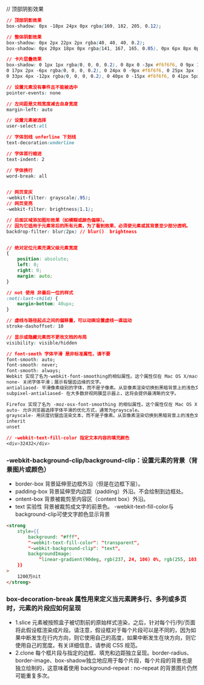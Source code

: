// 顶部阴影效果
```css
// 顶部阴影效果
box-shadow: 0px -18px 24px 0px rgba(169, 182, 205, 0.12);

// 整体阴影效果
box-shadow: 0px 2px 22px 2px rgba(40, 40, 40, 0.2);
box-shadow: 0px 20px 18px 0px rgba(141, 167, 165, 0.05), 0px 6px 8px 0px rgba(174, 185, 181, 0.08);

// 卡片层叠效果
box-shadow: 0 1px 1px rgba(0, 0, 0, 0.2), 0 8px 0 -3px #f6f6f6, 0 9px 1px -3px rgba(0, 0, 0, 0.2), 0 16px 0 -6px #f6f6f6, 
0 17px 2px -6px rgba(0, 0, 0, 0.2), 0 24px 0 -9px #f6f6f6, 0 25px 3px -9px rgba(0, 0, 0, 0.2), 0 32px 0 -12px #f6f6f6, 
0 33px 4px -12px rgba(0, 0, 0, 0.2), 0 40px 0 -15px #f6f6f6, 0 41px 5px -15px rgba(0, 0, 0, 0.2);

// 设置元素没有事件且不能被选中
pointer-events: none

// 左间距是文档宽度减去自身宽度
margin-left: auto

// 设置元素被选择
user-select:all

// 字体划线 unferline 下划线
text-decoration:underline

// 字体首行缩进
text-indent: 2

// 字体换行
word-break: all


// 网页变灰
-webkit-filter: grayscale(.95);
// 网页变亮
-webkit-filter: brightness(1.1);

// 后面区域添加图形效果（如模糊或颜色偏移）。 
// 因为它适用于元素背后的所有元素，为了看到效果，必须使元素或其背景至少部分透明。
backdrop-filter: blur(2px) // blur()  brightness


// 绝对定位元素充满父级元素宽度
{
    position: absolute;
    left: 0;
    right: 0;
    margin: auto;
}

// not 使用 非最后一位的样式
:not(:last-child) {
    margin-bottom: 40upx;
}

// 虚线与路径起点之间的偏移量，可以动画设置虚线一直运动
stroke-dashoffset: 10

// 显示或隐藏元素而不更改文档的布局
visibility: visible/hidden

// font-smoth 字体平滑 是非标准属性，请不要
font-smooth: auto;
font-smooth: never;
font-smooth: always;
Webkit 实现了名为-webkit-font-smoothing的相似属性。这个属性仅在 Mac OS X/macOS 下生效。
none- 关闭字体平滑；展示有锯齿边缘的文字。
antialiased- 平滑像素级别的字体，而不是子像素。从亚像素渲染切换到黑暗背景上的浅色文本的抗锯齿使其看起来更轻。
subpixel-antialiased- 在大多数非视网膜显示器上，这将会提供最清晰的文字。

Firefox 实现了名为 -moz-osx-font-smoothing 的相似属性。这个属性仅在 Mac OS X / macOS 下生效。
auto- 允许浏览器选择字体平滑的优化方式，通常为grayscale。
grayscale- 用灰度抗锯齿渲染文本，而不是子像素。从亚像素渲染切换到黑暗背景上的浅色文本的抗锯齿使其看起来更轻。
inherit
unset

// -webkit-text-fill-color 指定文本内容的填充颜色
<div>32432</div>
```

### -webkit-background-clip/background-clip：设置元素的背景（背景图片或颜色）
+ border-box 背景延伸至边框外沿（但是在边框下层）。
+ padding-box 背景延伸至内边距（padding）外沿。不会绘制到边框处。
+ ontent-box 背景被裁剪至内容区（content box）外沿。
+ text 实验性 背景被裁剪成文字的前景色。
-webkit-text-fill-color与background-clip可使文字颜色显示背景
```html
<strong
    style={{
        background: "#fff",
        "-webkit-text-fill-color": "transparent",
        "-webkit-background-clip": "text",
        backgroundImage:
            "linear-gradient(90deg, rgb(237, 24, 106) 0%, rgb(255, 103, 0) 100%, rgb(255, 203, 57) 200%, rgb(29, 29, 31) 300%)",
    }}
>
    1200万nit
</strong>
```

### box-decoration-break  属性用来定义当元素跨多行、多列或多页时，元素的片段应如何呈现
+ 1.slice
元素被按照盒子被切割前的原始样式渲染，之后，针对每个行/列/页面将此假设框渲染成片段。请注意，假设框对于每个片段可以是不同的，因为如果中断发生在行内方向，则它使用自己的高度，如果中断发生在块方向，则它使用自己的宽度。有关详细信息，请参阅 CSS 规范。
+ 2.clone
每个框片段与指定的边框、填充和边距独立呈现。border-radius、border-image、box-shadow独立地应用于每个片段，每个片段的背景也是独立绘制的，这意味着使用 background-repeat
: no-repeat 的背景图片仍然可能重复多次。